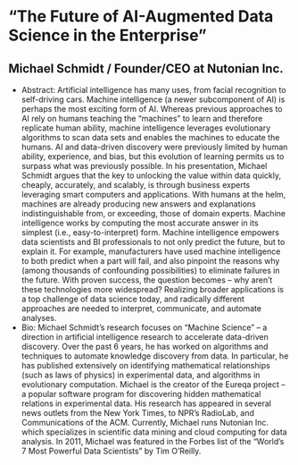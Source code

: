 # “The Future of AI-Augmented Data Science in the Enterprise”

## Michael Schmidt / Founder/CEO at Nutonian Inc.
* Abstract: Artificial intelligence has many uses, from facial recognition to self-driving cars. Machine intelligence (a newer subcomponent of AI) is perhaps the most exciting form of AI. Whereas previous approaches to AI rely on humans teaching the “machines” to learn and therefore replicate human ability, machine intelligence leverages evolutionary algorithms to scan data sets and enables the machines to educate the humans. AI and data-driven discovery were previously limited by human ability, experience, and bias, but this evolution of learning permits us to surpass what was previously possible. In his presentation, Michael Schmidt argues that the key to unlocking the value within data quickly, cheaply, accurately, and scalably, is through business experts leveraging smart computers and applications. With humans at the helm, machines are already producing new answers and explanations indistinguishable from, or exceeding, those of domain experts. Machine intelligence works by computing the most accurate answer in its simplest (i.e., easy-to-interpret) form. Machine intelligence empowers data scientists and BI professionals to not only predict the future, but to explain it. For example, manufacturers have used machine intelligence to both predict when a part will fail, and also pinpoint the reasons why (among thousands of confounding possibilities) to eliminate failures in the future. With proven success, the question becomes – why aren’t these technologies more widespread? Realizing broader applications is a top challenge of data science today, and radically different approaches are needed to interpret, communicate, and automate analyses.
* Bio: Michael Schmidt’s research focuses on “Machine Science” – a direction in artificial intelligence research to accelerate data-driven discovery. Over the past 6 years, he has worked on algorithms and techniques to automate knowledge discovery from data. In particular, he has published extensively on identifying mathematical relationships (such as laws of physics) in experimental data, and algorithms in evolutionary computation. Michael is the creator of the Eureqa project – a popular software program for discovering hidden mathematical relations in experimental data. His research has appeared in several news outlets from the New York Times, to NPR’s RadioLab, and Communications of the ACM. Currently, Michael runs Nutonian Inc. which specializes in scientific data mining and cloud computing for data analysis. In 2011, Michael was featured in the Forbes list of the “World’s 7 Most Powerful Data Scientists” by Tim O’Reilly.

